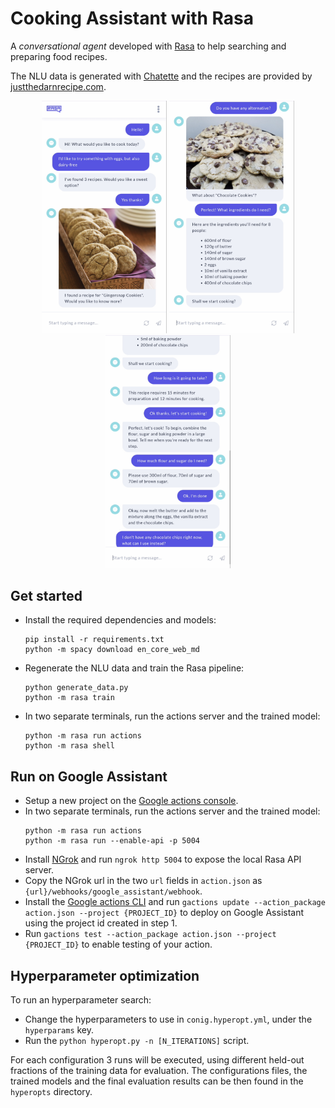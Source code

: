 # Cooking Assistant with Rasa
A *conversational agent* developed with [Rasa](https://rasa.com/) to help searching and preparing food recipes.

The NLU data is generated with [Chatette](https://github.com/SimGus/Chatette) and the recipes are provided by [justthedarnrecipe.com](https://justthedarnrecipe.com/).

<div align="center">
    <img src="img/screen1.jpg" alt="Screenshot 1" width="200">
    <img src="img/screen2.jpg" alt="Screenshot 1" width="200">
    <img src="img/screen3.jpg" alt="Screenshot 1" width="200">
</div>


## Get started
- Install the required dependencies and models:
    ```shell
    pip install -r requirements.txt
    python -m spacy download en_core_web_md
    ```
- Regenerate the NLU data and train the Rasa pipeline:
    ```shell
    python generate_data.py
    python -m rasa train
    ```
- In two separate terminals, run the actions server and the trained model:
    ```shell
    python -m rasa run actions
    python -m rasa shell
    ```


## Run on Google Assistant
- Setup a new project on the [Google actions console](https://console.actions.google.com/).
- In two separate terminals, run the actions server and the trained model:
    ```shell
    python -m rasa run actions
    python -m rasa run --enable-api -p 5004
    ```
- Install [NGrok](https://ngrok.com/) and run `ngrok http 5004` to expose the local Rasa API server.
- Copy the NGrok url in the two `url` fields in `action.json` as `{url}/webhooks/google_assistant/webhook`.
- Install the [Google actions CLI](https://developers.google.com/actions/tools/gactions-cli) and run `gactions update --action_package action.json --project {PROJECT_ID}` to deploy on Google Assistant using the project id created in step 1.
- Run `gactions test --action_package action.json --project {PROJECT_ID}` to enable testing of your action.

## Hyperparameter optimization
To run an hyperparameter search:

- Change the hyperparameters to use in `conig.hyperopt.yml`, under the `hyperparams` key.
- Run the `python hyperopt.py -n [N_ITERATIONS]` script.

For each configuration 3 runs will be executed, using different held-out fractions of the training data for evaluation. The configurations files, the trained models and the final evaluation results can be then found in the `hyperopts` directory.
